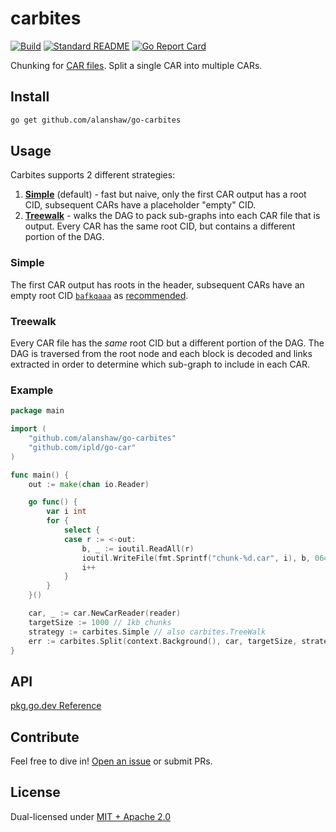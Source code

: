 # carbites

[![Build](https://github.com/alanshaw/go-carbites/actions/workflows/main.yml/badge.svg)](https://github.com/alanshaw/go-carbites/actions/workflows/main.yml)
[![Standard README](https://img.shields.io/badge/readme%20style-standard-brightgreen.svg)](https://github.com/RichardLitt/standard-readme)
[![Go Report Card](https://goreportcard.com/badge/github.com/alanshaw/go-carbites)](https://goreportcard.com/report/github.com/alanshaw/go-carbites)

Chunking for [CAR files](https://github.com/ipld/specs/blob/master/block-layer/content-addressable-archives.md). Split a single CAR into multiple CARs.

## Install

```sh
go get github.com/alanshaw/go-carbites
```

## Usage

Carbites supports 2 different strategies:

1. [**Simple**](#simple) (default) - fast but naive, only the first CAR output has a root CID, subsequent CARs have a placeholder "empty" CID.
2. [**Treewalk**](#treewalk) - walks the DAG to pack sub-graphs into each CAR file that is output. Every CAR has the same root CID, but contains a different portion of the DAG.

### Simple

The first CAR output has roots in the header, subsequent CARs have an empty root CID [`bafkqaaa`](https://cid.ipfs.io/#bafkqaaa) as [recommended](https://ipld.io/specs/transport/car/carv1/#number-of-roots).

### Treewalk

Every CAR file has the _same_ root CID but a different portion of the DAG. The DAG is traversed from the root node and each block is decoded and links extracted in order to determine which sub-graph to include in each CAR.

### Example

```go
package main

import (
	"github.com/alanshaw/go-carbites"
	"github.com/ipld/go-car"
)

func main() {
    out := make(chan io.Reader)

    go func() {
        var i int
        for {
            select {
            case r := <-out:
                b, _ := ioutil.ReadAll(r)
                ioutil.WriteFile(fmt.Sprintf("chunk-%d.car", i), b, 0644)
                i++
            }
        }
    }()

    car, _ := car.NewCarReader(reader)
    targetSize := 1000 // 1kb chunks
    strategy := carbites.Simple // also carbites.TreeWalk
    err := carbites.Split(context.Background(), car, targetSize, strategy, out)
}

```

## API

[pkg.go.dev Reference](https://pkg.go.dev/github.com/alanshaw/go-carbites)

## Contribute

Feel free to dive in! [Open an issue](https://github.com/alanshaw/go-carbites/issues/new) or submit PRs.

## License

Dual-licensed under [MIT + Apache 2.0](https://github.com/alanshaw/go-carbites/blob/main/LICENSE.md)
